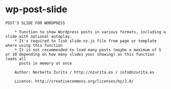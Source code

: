 wp-post-slide
=============

  	POST'S SLIDE FOR WORDPRESS
		
		* Function to show Wordpress posts in various formats, including a slide with optional autoplay.
		* It's required to link slide-nz.js file from page or template where using this function
		* It is not recommended to load many posts (maybe a maximum of 5 or 10 depending on how many slides your showing) as this function loads all 
		  posts in memory at once
		  
		Author: Norberto Zurita / http://nzurita.es / info@nzurita.es
		
		Licence: http://creativecommons.org/licenses/by/2.0/
